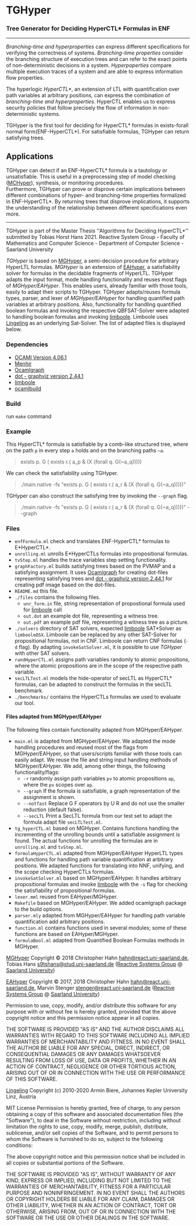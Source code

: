 # TGHyper
### Tree Generator for Deciding HyperCTL* Formulas in ENF
****

*Branching-time and hyperproperties* can express different specifications for verifying the correctness of systems.
*Branching-time properties* consider the branching structure of execution trees and can refer to the exact points of non-deterministic decisions in a system.
*Hyperpoperties* compare multiple execution traces of a system and are able to express information flow properties.

The hyperlogic *HyperCTL\**, an extension of LTL with quantification over path variables at arbitrary positions,
can express the combination of *branching-time and hyperproperties*.
HyperCTL enables us to express security policies that follow precisely the flow of information in non-deterministic systems.

TGHyper is the first tool for deciding for HyperCTL* formulas in exists-forall normal form(ENF-HyperCTL*).
For satisfiable formulas, TGHyper can return satisfying trees.

## Applications
TGHyper can detect if an ENF-HyperCTL* formula is a tautology or unsatisfiable. 
This is useful in a preprocessing step of model checking ([MCHyper](https://www.react.uni-saarland.de/tools/mchyper/)), synthesis, or monitoring procedures.  
Furthermore, TGHyper can prove or disprove certain implications between different combinations of hyper- and branching-time properties formalized in ENF-HyperCTL*.
By returning trees that disprove implications, it supports the understanding of the relationship between different specifications even more.
***
TGHyper is part of the Master Thesis ''Algorithms for Deciding HyperCTL*'' submitted by Tobias Horst Hans 2021.
Reactive System Group - Faculty of Mathematics and Computer Science -  Department of Computer Science -  Saarland University

*TGHyper* is based on [MGHyper](https://www.react.uni-saarland.de/publications/mghyper.pdf), a semi-decision procedure for arbitrary HyperLTL formulas. 
*MGHyper* is an extension of [EAHyper](https://www.react.uni-saarland.de/tools/eahyper/), a satisfiability solver for formulas in the decidable fragments of HyperLTL.
TGHyper adapts the input format, mode handling functionality and reuses most flags of *MGHyper/EAHyper*. This enables users, already familiar with those tools,
easily to adapt their scripts to TGHyper.
TGHyper adapts/reuses formula types, parser, and lexer of *MGHyper/EAHyper* for handling quantified path variables at arbitrary positions.
Also, functionality for handling quantified boolean formulas and invoking the respective QBFSAT-Solver were adapted to handling boolean formulas and invoking [limboole](http://fmv.jku.at/limboole/).
Limboole uses [Lingeling](https://github.com/arminbiere/lingeling) as an underlying Sat-Solver.
The list of adapted files is displayed below.


### Dependencies  
* [OCAMl Version 4.06.1](https://opam.ocaml.org/packages/ocaml/ocaml.4.06.1/)
* [Menhir](http://gallium.inria.fr/~fpottier/menhir/)
* [Ocamlgraph](https://opam.ocaml.org/packages/ocamlgraph/ocamlgraph.1.8.8/)
* [dot - graphviz version 2.44.1](https://graphviz.org)
* [limboole](http://fmv.jku.at/limboole/)
* [ocamlbuild](https://opam.ocaml.org/packages/ocamlbuild/)

### Build
run ``make`` command

### Example
This HyperCTL*  formula is satisfiable by a comb-like structured tree, where on the path ``p`` in every step ``a`` holds and on the branching paths ``~a``.
> exists p. G ( exists r.( a_p & (X (forall q. G(~a_q)))))

We can check the satisfiability using TGHyper.
> ./main.native -fs "exists p. G ( exists r.( a_r & (X (forall q. G(~a_q)))))"

TGHyper can also construct the satisfying tree by invoking the ``--graph`` flag.
> ./main.native -fs "exists p. G ( exists r.( a_r & (X (forall q. G(~a_q)))))" --graph


### Files
* ``enfFormula.ml``     check and translates ENF-HyperCTL\* formulas to E\*HyperCTL\*.
* ``unrolling.ml``      unrolls E\*HyperCTLs formulas into propositional formulas.
* ``tvStep.ml``         handles the trace variables step setting functionality.
* ``graphFactory.ml``   builds satisfying trees based on the PVMAP and a satisfying assignment.
                    It uses [Ocamlgraph](https://opam.ocaml.org/packages/ocamlgraph/ocamlgraph.1.8.8/) for creating dot-files representing satisfying trees
                    and [dot - graphviz version 2.44.1](https://graphviz.org) for creating pdf image based on the dot-files.
* ``README.md``         this file.
* ``./files``    contains the following files.
    - ``unr_form.in`` file, string representation of propostional formula used for [limboole](http://fmv.jku.at/limboole/) call
    - ``out.dot`` an example dot file, representing a witness tree.
    - ``out.pdf`` an example pdf file, representing a witness tree as a picture.
* ``./solvers``      directory of SAT solvers, expected [limboole](http://fmv.jku.at/limboole/) SAT*Solver as ``limbooleOSX``. 
                    Limboole can be replaced by any other SAT-Solver for propositional formulas, not in CNF.
                    Limboole can return CNF formulas (``-d`` flag). By adapting ``invokeSatSolver.ml``, it is possible to use *TGHyper* with other SAT solvers.
* ``randHyperCTL.ml`` assigns path variables randomly to atomic propositions, where the atomic propositions are in the scope of the respective path variable. 
* ``secLTLTest.ml``     models the hide-operator of secLTL as HyperCTL* formulas, can be adapted to construct the formulas in the secLTL benchmark.
* ``./benchmarks/`` contains the HyperCTLs formulas we used to evaluate our tool.

#### Files adapted from MGHyper/EAHyper
The following files contain functionality adapted from MGHyper/EAHyper.                    
* ``main.ml`` is adapted from MGHyper/EAHyper. We adapted the mode handling procedures and reused most of the flags from MGHyper/EAHyper, 
            so that users/scripts familiar with those tools can easily adapt. We reuse the file and string input handling methods of MGHyper/EAHyper.
            We add, among other things, the following functionality/flags:
    - ``-r`` randomly assign path variables ``pv`` to atomic propositions ``ap``, where the ``pv`` scopes over ``ap``.
    - ``--graph`` If the formula is satisfiable, a graph representation of the assignment is shown.
    - ``--notfast`` Replace G F operators by U R and do not use the smaller reduction (default false).
    - ``--secLTL`` Print a SecLTL formula from our test set to adapt the formula adapt file ``secLTLTest.ml``.
* ``tg_hyperCTL.ml``    based on MGHyper. Contains functions handling the incrementing of the unrolling bounds until a satisfiable assignment is found.
                        The actual functions for unrolling the formulas are in ``unrolling.ml`` and ``tvStep.ml``.
* ``formulaHyperCTL.ml``    adapted from MGHyper/EAHyper HyperLTL types and functions for handling path variable quantification at arbitrary positions.
                            We adapted functions for translating into NNF, unifying, and the scope checking HyperCTLs formulas.
* ``invokeSatSolver.ml``    based on MGHyper/EAHyper. It handles arbitrary propositional formulas and
                            invoke [limboole](http://fmv.jku.at/limboole/) with the ``-s`` flag for checking the satisfiability of propositional formulas.
* ``lexer.mml``  reused from EAHyper/MGHyper.
* ``Makefile``  based on  MGHyper/EAHyper. We added ocamlgraph package to the build options.
* ``parser.mly`` adapted from MGHyper/EAHyper for handling path variable quantification add arbitrary positions.
* ``function.ml``     contains functions used in several modules; some of these functions are based on EAHyper/MGHyper.
* ``formulaBool.ml`` adapted from Quantified Boolean Formulas methods in MGHyper.




[MGHyper](https://www.react.uni-saarland.de/publications/mghyper.pdf) Copyright ©  2018 
Christopher Hahn <hahn@react.uni-saarland.de>, Tobias Hans <s9tshans@stud.uni-saarland.de> ([Reactive Systems Group](https://www.react.uni-saarland.de/) @ [Saarland University](http://www.uni-saarland.de/nc/en/home.html))
  
[EAHyper](https://www.react.uni-saarland.de/tools/eahyper/) Copyright © 2017, 2018 
Christopher Hahn <hahn@react.uni-saarland.de>, Marvin Stenger <stenger@react.uni-saarland.de> ([Reactive Systems Group](https://www.react.uni-saarland.de/) @ [Saarland University](http://www.uni-saarland.de/nc/en/home.html))

Permission to use, copy, modify, and/or distribute this software for any
purpose with or without fee is hereby granted, provided that the above
copyright notice and this permission notice appear in all copies.

THE SOFTWARE IS PROVIDED "AS IS" AND THE AUTHOR DISCLAIMS ALL WARRANTIES
WITH REGARD TO THIS SOFTWARE INCLUDING ALL IMPLIED WARRANTIES OF
MERCHANTABILITY AND FITNESS. IN NO EVENT SHALL THE AUTHOR BE LIABLE FOR
ANY SPECIAL, DIRECT, INDIRECT, OR CONSEQUENTIAL DAMAGES OR ANY DAMAGES
WHATSOEVER RESULTING FROM LOSS OF USE, DATA OR PROFITS, WHETHER IN AN
ACTION OF CONTRACT, NEGLIGENCE OR OTHER TORTIOUS ACTION, ARISING OUT OF
OR IN CONNECTION WITH THE USE OR PERFORMANCE OF THIS SOFTWARE.



[Lingeling](https://github.com/arminbiere/lingeling)
Copyright (c) 2010-2020 Armin Biere, Johannes Kepler University Linz, Austria

MIT License
Permission is hereby granted, free of charge, to any person obtaining a copy
of this software and associated documentation files (the "Software"), to deal
in the Software without restriction, including without limitation the rights
to use, copy, modify, merge, publish, distribute, sublicense, and/or sell
copies of the Software, and to permit persons to whom the Software is
furnished to do so, subject to the following conditions:

The above copyright notice and this permission notice shall be included in all
copies or substantial portions of the Software.

THE SOFTWARE IS PROVIDED "AS IS", WITHOUT WARRANTY OF ANY KIND, EXPRESS OR
IMPLIED, INCLUDING BUT NOT LIMITED TO THE WARRANTIES OF MERCHANTABILITY,
FITNESS FOR A PARTICULAR PURPOSE AND NONINFRINGEMENT. IN NO EVENT SHALL THE
AUTHORS OR COPYRIGHT HOLDERS BE LIABLE FOR ANY CLAIM, DAMAGES OR OTHER
LIABILITY, WHETHER IN AN ACTION OF CONTRACT, TORT OR OTHERWISE, ARISING FROM,
OUT OF OR IN CONNECTION WITH THE SOFTWARE OR THE USE OR OTHER DEALINGS IN THE
SOFTWARE.

                                                                              
